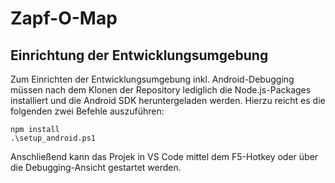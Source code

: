 # Zapf-O-Map

## Einrichtung der Entwicklungsumgebung

Zum Einrichten der Entwicklungsumgebung inkl. Android-Debugging müssen nach dem Klonen der Repository lediglich die Node.js-Packages installiert und die Android SDK heruntergeladen werden. Hierzu reicht es die folgenden zwei Befehle auszuführen:

```pwsh
npm install
.\setup_android.ps1
```

Anschließend kann das Projek in VS Code mittel dem F5-Hotkey oder über die Debugging-Ansicht gestartet werden.